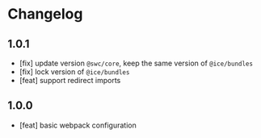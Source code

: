 # Changelog

## 1.0.1

- [fix] update version `@swc/core`, keep the same version of `@ice/bundles`
- [fix] lock version of `@ice/bundles`
- [feat] support redirect imports

## 1.0.0

- [feat] basic webpack configuration